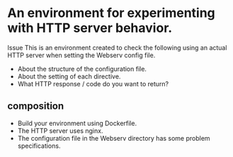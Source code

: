 # An environment for experimenting with HTTP server behavior.

Issue This is an environment created to check the following using an actual HTTP server when setting the Webserv config file.
- About the structure of the configuration file.
- About the setting of each directive.
- What HTTP response / code do you want to return?

## composition
- Build your environment using Dockerfile.
- The HTTP server uses nginx.
- The configuration file in the Webserv directory has some problem specifications.
